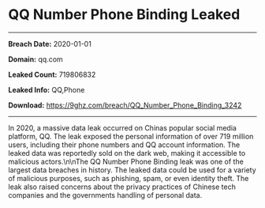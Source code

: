# QQ Number Phone Binding Leaked

------------
**Breach Date:** 2020-01-01

**Domain:** qq.com

**Leaked Count:** 719806832

**Leaked Info:** QQ,Phone

**Download:** https://9ghz.com/breach/QQ_Number_Phone_Binding_3242

------------
In 2020, a massive data leak occurred on Chinas popular social media platform, QQ. The leak exposed the personal information of over 719 million users, including their phone numbers and QQ account information. The leaked data was reportedly sold on the dark web, making it accessible to malicious actors.\n\nThe QQ Number Phone Binding leak was one of the largest data breaches in history. The leaked data could be used for a variety of malicious purposes, such as phishing, spam, or even identity theft. The leak also raised concerns about the privacy practices of Chinese tech companies and the governments handling of personal data.
